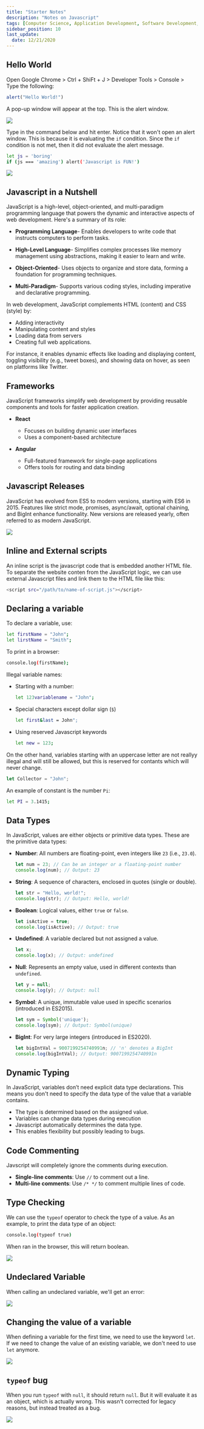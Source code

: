 ```yaml
---
title: "Starter Notes"
description: "Notes on Javascript"
tags: [Computer Science, Application Development, Software Development, Javascript]
sidebar_position: 10
last_update:
  date: 12/21/2020
---
```



## Hello World 

Open Google Chrome > Ctrl + ShiFt + J > Developer Tools > Console > Type the following:

```javascript
alert("Hello World!") 
```

A pop-up window will appear at the top. This is the alert window.

![](/img/docs/12072024-js-hello-world.png)

Type in the command below and hit enter. Notice that it won't open an alert window. This is because it is evaluating the `if` condition. Since the `if` condition is not met, then it did not evaluate the alert message.

```bash
let js = 'boring'
if (js === 'amazing') alert('Javascript is FUN!') 
```

![](/img/docs/12072024-js-IF-EXAMPLE.png)


## Javascript in a Nutshell
 
JavaScript is a high-level, object-oriented, and multi-paradigm programming language that powers the dynamic and interactive aspects of web development. Here's a summary of its role:

- **Programming Language**- Enables developers to write code that instructs computers to perform tasks.

- **High-Level Language**- Simplifies complex processes like memory management using abstractions, making it easier to learn and write.

- **Object-Oriented**- Uses objects to organize and store data, forming a foundation for programming techniques.

- **Multi-Paradigm**- Supports various coding styles, including imperative and declarative programming.

In web development, JavaScript complements HTML (content) and CSS (style) by:

- Adding interactivity
- Manipulating content and styles
- Loading data from servers
- Creating full web applications. 

For instance, it enables dynamic effects like loading and displaying content, toggling visibility (e.g., tweet boxes), and showing data on hover, as seen on platforms like Twitter.

## Frameworks  

JavaScript frameworks simplify web development by providing reusable components and tools for faster application creation.  

- **React**  
  - Focuses on building dynamic user interfaces  
  - Uses a component-based architecture  

- **Angular**  
  - Full-featured framework for single-page applications  
  - Offers tools for routing and data binding  


## Javascript Releases 

JavaScript has evolved from ES5 to modern versions, starting with ES6 in 2015. Features like strict mode, promises, async/await, optional chaining, and BigInt enhance functionality. New versions are released yearly, often referred to as modern JavaScript.

![](/img/docs/12072024-js-releases.png)


## Inline and External scripts

An inline script is the javascript code that is embedded another HTML file. To separate the website conten from the JavaScript logic, we can use external Javascript files and link them to the HTML file like this:

```bash
<script src="/path/to/name-of-script.js"></script>
```

## Declaring a variable 

To declare a variable, use:

```bash
let firstName = "John";
let lirstName = "Smith";
```

To print in a browser:

```bash
console.log(firstName);
```

Illegal variable names:

- Starting with a number:

  ```bash
  let 123variablename = "John";
  ```

- Special characters except dollar sign (`$`)

  ```bash
  let first&last = John";
  ```

- Using reserved Javascript keywords

  ```bash
  let new = 123;
  ```


On the other hand, variables starting with an uppercase letter are not reallyy illegal and will still be allowed, but this is reserved for contants which will never change.

```JavaScript
let Collector = "John";   
```

An example of constant is the number `Pi`:

```bash
let PI = 3.1415; 
```

## Data Types 

In JavaScript, values are either objects or primitive data types. These are the primitive data types:

- **Number**: All numbers are floating-point, even integers like `23` (i.e., `23.0`).

  ```javascript
  let num = 23; // Can be an integer or a floating-point number
  console.log(num); // Output: 23
  ```

- **String**: A sequence of characters, enclosed in quotes (single or double).

  ```javascript
  let str = "Hello, world!";
  console.log(str); // Output: Hello, world!
  ```

- **Boolean**: Logical values, either `true` or `false`.

  ```javascript
  let isActive = true;
  console.log(isActive); // Output: true
  ```

- **Undefined**: A variable declared but not assigned a value.

  ```javascript
  let x;
  console.log(x); // Output: undefined
  ```

- **Null**: Represents an empty value, used in different contexts than `undefined`.

  ```javascript
  let y = null;
  console.log(y); // Output: null
  ```

- **Symbol**: A unique, immutable value used in specific scenarios (introduced in ES2015).

  ```javascript
  let sym = Symbol('unique');
  console.log(sym); // Output: Symbol(unique)
  ```

- **BigInt**: For very large integers (introduced in ES2020).

  ```javascript
  let bigIntVal = 9007199254740991n; // 'n' denotes a BigInt
  console.log(bigIntVal); // Output: 9007199254740991n
  ```

## Dynamic Typing

In JavaScript, variables don’t need explicit data type declarations. This means you don't need to specify the data type of the value that a variable contains.

  - The type is determined based on the assigned value.
  - Variables can change data types during execution
  - Javascript automatically determines the data type.
  - This enables flexibility but possibly leading to bugs.

## Code Commenting

Javscript will completely ignore the comments during execution.

  - **Single-line comments**: Use `//` to comment out a line.
  - **Multi-line comments**: Use `/* */` to comment multiple lines of code.

## Type Checking

We can use the `typeof` operator to check the type of a value. As an example, to print the data type of an object:

```bash
console.log(typeof true) 
```

When ran in the browser, this will return boolean.

![](/img/docs/12082024-typeofexample.png)


## Undeclared Variable 

When calling an undeclared variable, we'll get an error: 

![](/img/docs/12082024-js-undeclared0varss.png)


## Changing the value of a variable 

When defining a variable for the first time, we need to use the keyword `let`. If we need to change the value of an existing variable, we don't need to use `let` anymore.

![](/img/docs/12082024-js-changing-value-of-vars.png)

## `typeof` bug 

When you run `typeof` with `null`, it should return `null`. But it will evaluate it as an object, which is actually wrong. This wasn't corrected for legacy reasons, but instead treated as a bug.

![](/img/docs/12082024-js-typeof-bug.png)

